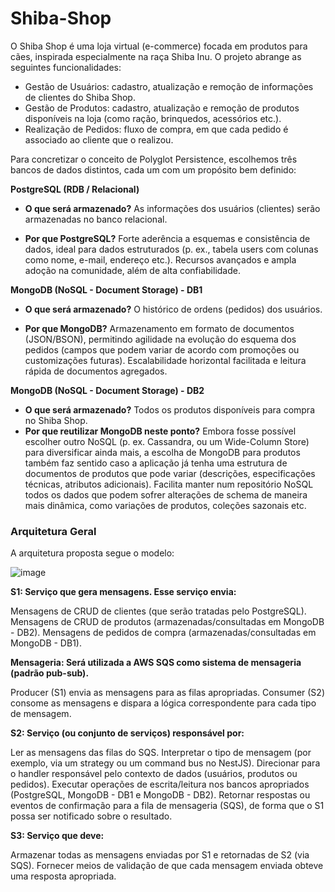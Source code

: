 # Shiba-Shop

O Shiba Shop é uma loja virtual (e-commerce) focada em produtos para cães, inspirada especialmente na raça Shiba Inu. O projeto abrange as seguintes funcionalidades:
  * Gestão de Usuários: cadastro, atualização e remoção de informações de clientes do Shiba Shop.
  * Gestão de Produtos: cadastro, atualização e remoção de produtos disponíveis na loja (como ração, brinquedos, acessórios etc.).
  * Realização de Pedidos: fluxo de compra, em que cada pedido é associado ao cliente que o realizou. 

Para concretizar o conceito de Polyglot Persistence, escolhemos três bancos de dados distintos, cada um com um propósito bem definido: 

**PostgreSQL (RDB / Relacional)**

* **O que será armazenado?**
As informações dos usuários (clientes) serão armazenadas no banco relacional.

* **Por que PostgreSQL?**
Forte aderência a esquemas e consistência de dados, ideal para dados estruturados (p. ex., tabela users com colunas como nome, e-mail, endereço etc.).
Recursos avançados e ampla adoção na comunidade, além de alta confiabilidade.


**MongoDB (NoSQL - Document Storage) - DB1**

* **O que será armazenado?**
O histórico de ordens (pedidos) dos usuários.

* **Por que MongoDB?**
Armazenamento em formato de documentos (JSON/BSON), permitindo agilidade na evolução do esquema dos pedidos (campos que podem variar de acordo com promoções ou customizações futuras).
Escalabilidade horizontal facilitada e leitura rápida de documentos agregados.

**MongoDB (NoSQL - Document Storage) - DB2**

* **O que será armazenado?**
Todos os produtos disponíveis para compra no Shiba Shop.
* **Por que reutilizar MongoDB neste ponto?**
Embora fosse possível escolher outro NoSQL (p. ex. Cassandra, ou um Wide-Column Store) para diversificar ainda mais, a escolha de MongoDB para produtos também faz sentido caso a aplicação já tenha uma estrutura de documentos de produtos que pode variar (descrições, especificações técnicas, atributos adicionais).
Facilita manter num repositório NoSQL todos os dados que podem sofrer alterações de schema de maneira mais dinâmica, como variações de produtos, coleções sazonais etc.

### Arquitetura Geral
A arquitetura proposta segue o modelo:

![image](https://github.com/user-attachments/assets/b6e10013-7814-4f7e-9e65-59b810bf615d)

                
**S1: Serviço que gera mensagens. Esse serviço envia:**

Mensagens de CRUD de clientes (que serão tratadas pelo PostgreSQL).
Mensagens de CRUD de produtos (armazenadas/consultadas em MongoDB - DB2).
Mensagens de pedidos de compra (armazenadas/consultadas em MongoDB - DB1).

**Mensageria: Será utilizada a AWS SQS como sistema de mensageria (padrão pub-sub).**

Producer (S1) envia as mensagens para as filas apropriadas.
Consumer (S2) consome as mensagens e dispara a lógica correspondente para cada tipo de mensagem.

**S2: Serviço (ou conjunto de serviços) responsável por:**

Ler as mensagens das filas do SQS.
Interpretar o tipo de mensagem (por exemplo, via um strategy ou um command bus no NestJS).
Direcionar para o handler responsável pelo contexto de dados (usuários, produtos ou pedidos).
Executar operações de escrita/leitura nos bancos apropriados (PostgreSQL, MongoDB - DB1 e MongoDB - DB2).
Retornar respostas ou eventos de confirmação para a fila de mensageria (SQS), de forma que o S1 possa ser notificado sobre o resultado.

**S3: Serviço que deve:**

Armazenar todas as mensagens enviadas por S1 e retornadas de S2 (via SQS).
Fornecer meios de validação de que cada mensagem enviada obteve uma resposta apropriada.
